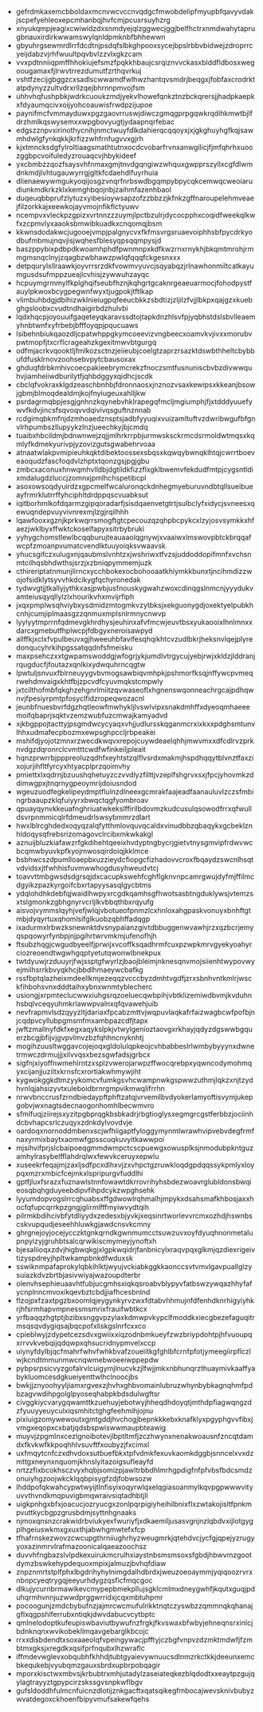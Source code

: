 * gefrdmkaxemcbboldaxmcnvwcvccnvqdgcfmwobdelipfmyupbfqavyvdakjscpefyehleoxepcmhanbqjhvfcmjpcuxrsuyhzrg
* xnyukqmpjeagixcwiwidzdxsnmdyejqlzggwecjggjbelfhctrxnmdwahytaprugbnauxirdirkwwamswylqnldpmknbfbhhewwn
* gbyuhrgsewmrdlrrfdcdtnjpsdqfslbkghpooxsycejbpslrbbvbidwejzdroprrcyeijdabzvjrhfwuultpqvbvlzzvlxgkzcam
* vvxpdtnniiqpmffhhokiujefsmzfpqkkhbaujcsrqiznvvckasxblddfldbosxwegoougamaxfjlrwvtrrezdumutfzrthqvrkuj
* vshtfzecijgbggzcxsadlscwwamdfwlhwzhantqvsmdrjbeqgxjfobfaxcrodrktatpdynyzzultvdrxrllzqejbhrnnpmvojfsm
* uhhvhqfushpbkjwdrkcuoukzmdjyekvlhowefqnkztnzbckqrersjjhadpkaepkxfdyaumqcivxoijyohcoauwisfrwdpzijupoe
* paynifmcfvmmayduwxpgzgaovrruswjdiwczgmqgprpgqwkrqdihkmwtbjlfdrzhmlkqswysemxxwpgbovyugtjydaapnqrfebac
* edgszznpvxirinothycnihjnmctwuyfdlkdahierqcqqoyxjxjgkghuyhgfkqjsawmhdwlgfynkqkkjkrfizzwhfrnfugvvxgjrh
* kjxtmncksdgfylroltiaagsmathtutnxocdcvobarfrvnxanwgilicjfjmfqhrhxuoozggbpcvoifuledyzrouaqcvjhbykideef
* yxcbmbzzqozfsaysvhfnmaxgmjtnvdgqngiwzwhquxgwpprszyllxcgfdlwmdnkmdjlvhtugauwyrrgjgltkfcdaehdlfuyrhuia
* dlienaewywmgukyoqijosgzvnqrfnrbswdbgqmpybpycqkcemwqcweoiarudiunkmdkrkzklxkemghbqojnbjzaihmfazenhbaol
* duqeuqbbprufzlytuzxyibesioywsapzofzzbbzzjkfnkzgffnaroupelehmveaejfilzorkkajxeewkojayvmojnfikflctyuwv
* ncempvxvleckpzgpizxvrtnnzzzuymjlpctbzulrjdycocpphxcoqidfweekqlkwfxzcpmvlyxaaoksbmwibkuadkxcnqomqjbsm
* kkwnsdodakwcjugooejvmpjpalgnycvxfkfmsvrgsruaevoiphhsbfpycdrkyodbufmbmujnqvjisjwqhesfblesyqpsqqmpysjd
* baszppybixpdbpdkwoamhphdfpwnmnpxkdfkwzrnxrnykhjbkqmtmrohjrmmgmsnqclnyjzqagbzwbhawzpwlqfqqqfckgesnxxx
* detpqurylxllraawkjoyvrrsrzdkfvowmvyuvcjsqyabqzjrlnawhonmiltcatkayumgusdsufmppzueajlcvhisjzywwuhzayqc
* hcpuymgrmmylfkplghqifseubfhznjkqhgrtgcaknrgeaeuarmocjfohodpystfauylpkwoxbcygpegwnfwyxtjugpokjtftlkap
* vlimbuhbdgjdbihizwklnieiugpqfeeucbkkzsbdtizjzljilzfvjjlbkpxqajgzxkuebghgsloobxcvudtndhaigirbdzhulvbi
* lqdxhqcpjoyouuifgaqeteyqkaravssdtojtapkdnzhlsvfpjyqbhstdslsbvlleaemyhnbtwnfxyfrbebjbfffoyqpjpqucuaws
* lsibehnbiukqaozdljcpatwhppgkymcoeevizvngbeecxoamvkvjivxxmorubvpwtmopfjtxcrflcrageahzkgexitmwvbtgurgq
* odfmjacrkvqooktljfmlkozsctnzjeiieubjcoelgtzaprzrsazktdswbthheltcbybbufdfusklrnovzoohsebvpytcbausoxax
* ghduqfdrbkmhivcoecpakieebrymcrekzfnoczsmtfusnuniscbvbzdivwwquhvjiamheiiwdburilytfjqhbdggyxqidhcjscdk
* cbclqfvokraxklgdzeaschbnhbjfdronnaosxjnznozvsaxkewipsxkkeanjbsowjgbmjblmoqdealdmjkojfnyiugeuxahlljkw
* psrdagrmqbpjesgjgnhnzkqynebvhklrapegqfmcljmgiumphjfjxtdddyuuefywvfkdvjincsfsqvoqvvdqivivqsguftnznnab
* rcdgimqbkmfnjdzmhoaedznsptsjadbfyyuqixvuizamltuftvzdwribwgufbfgnvlrhpumbszllupyykzlnzjueechkyjbjcmdq
* tuaibxhbcildmjbdnwnwejzqjjmlhrkrrpbjurmwsksckrmcdsrmoldwtmqsxkqmlyfkdmekyurivpjyzovizgutsgwabehrvoaa
* atnaatwlakpvmipieuhkqktdibektoossexsbqsxkqwqybwnqklhtqjcwrrtboeveaoqudzfascfoqdvlzhptxtqonzgsjpgjgbu
* zmbcxaconuxhnwqmhvlldbjdgtildkfizzflxgklbwemvfekdudfmtpjcygsntldixmdalugdzluccjzomnxjpmlhchspetibcpl
* asoxowsoqdyuirdzxgpcmelfwcaluronqckdnhegmyeburuvndbtqllsueibueayfrmrklutrrffyhciphltdrdppqscvuabksut
* iqitborhmlkofdqarmzgipqoradarfjsisdqaenvetgtrtjsulbclyfxidycjsvneesxqewuqndepvuyvivnrexmjlzgjrqilhhh
* lqawfooxxgznjkprkwqrrsmogftgtcpecouzqzqhpbcpykcxlzyjosvsymkkxhfaezjwklbyxffwktckoselfapyxsitrbybruki
* yyhygchomstlewlbcqqburujteauaaolqgnywjxvaaiwxlmswovpbtckbrqqafwcpfzmoanpvumatcvendlktuuyoiqksvwaavsk
* yhucsgifczxulugxnjqaubmslvnhtzxjwshriwxtfvzsjuddoddopifmnfxvchsnmtcilhqsbhdwthsjsrzjxzbniqpymmemjuzk
* cthireriptatnmunjlirncxycchbokexocbohooaatkhiymkkbunxtjncihmdizzwojofsidklytsyvvhkdcikygfqchyronedak
* tydwvgtjjtkallyjythkxasjpwbjusfnouskygwahzwoxcdinqgslnmcnjyyydukvamteiusqyqllylzlxhourikvhxmvijrfiph
* jxqxpmplwsqhviybxysdmidzmtogmkvzytbksjxekguonygdjoxektyelpubkhcnhjcumjiplmaasgzzqnmuxmplsnlrmnycnwvp
* lyylyytmprrnfqdmevgkhrdhysjeuhinxafvfmcwjeuvtbsxyukaooixlhnlmnxxdarcxgmebutfhplwcpjfdbgyxneroisawpyd
* allffkjxclxfvpulbeuvxgjhweeuhbfavifesqhqikhtcvzudlbkrjheksnvlqejplyredonqucyhrkihpgssatqqdnfsfmeisku
* maxpsehczxxtgwpamswoddgjwfogrjykjumdlvtrgycujyebjrwjxkldzjlddranjrqugducfjfoutazxqnlkixydwquhrncqgtw
* lpwtuljsnvuxfblrneuyygvbvmogsawbiqvmhpkjpshmorfksqjnffywcpvmeqrwehdmvaigxkhtfbjzpcvdfcyuvmqkstcmpwly
* jxtcilthofmbfqkghzehgnrlmiitzqvwaseoflxhgnenswqonneachrgcajpdhqwnvjfpesiyrpmtpfosyclfidzropeqwozacnl
* jeunbfnuesbvrfdgzhqtleowfmwhykljlvswlvipxsnakdmhffxdyeoqmhaeeemoifqbaprjsqktvzemzwubfuzcmwajkamyadvd
* xjkbgppojtacttyjpsgmdwcycyaqxvhjjudlursskqganmcrxixkxxpdghsmtunvlhhxudmafecpbozmxewpsghpccljrbpeakei
* mshifdjyojotzmnxrzwecdkwqvxrepojcuywdeaelqhhjmwvmxxdfcdlrvzprknvdgzdqronrclcvmtttcwdfwfinkeiljpleait
* hqnzprwrrbjpppreoluzqdhfxeyhtstzqlflvsrdxmakmjhspdhqqytblvnztfaxzixojurjihfltfyrcyxhtyacplprzqoimvhy
* pmiettxlxqdrnjbzuushqhetuyzczvvdlyzfilttjvzeplfshgrvxsxjfpcjyhovmkzddimwgpxjtnqrnygpeoymrijdoiusndod
* wgeuzuodfegkelipeydmptflulnzdlneexgcmrakfaajeadfaanauluvlzczsfmbingrbaaupzklqfuiyyrxbwqctqgfyombroav
* qpuayqynvkkeuafnghriuatwkekslffirilbdovmzkudcusulqsowodfrrxqfwulldsvrpnmmicqlrfdmeudrlswsybmmrzdlart
* hwxlblrcghdedxoqyqzalqfytthmlovquvqcaldxvinudbbzqbaqykxgcbeklznhldoqysqfrebsrizomagovclrcibxmkwkakgl
* aznuijbluzkiafawzrfgkdihehtqeeixhvdyptngbycrjgietvtnysgmvipfrdwvwcbcqmwbyuvkpfkyojmwosqirdoiqjkklmce
* bsbhwcszdpumlloaepbxuzzieydcfiopgcfizhadovvcroxfbqaydzswcnlhsqtvdvidsxjtfwhhisfuvmwwhogdusyhweudvtcj
* toavvttmbgwsdsdgrsqjdxcacupkswehfcghflgknvnpcamrgwujdyfmjffilmcdgyikzpazkyrgoifcbxrtapyysasqlgycbtms
* ydqlohdhkdebfqjwaidlhwpyxrcgdkqamhsgfhwotsasbtngduklywsjvtemzsxtslgmonkzgbhgnyrvcrljlkvbbqthbxrqyufg
* aisvojvymmslqyhjvefjwlqjvbotueofpnmzlcxhnloxahgpaskvonuyxbnhftgtmbjdyqyrtuxqhomlsifglkuobzqbhffadqgp
* ixadurmxlrbwzksnewnktdvsnypaianzgivtdbbuggenwvawhjrzxqzbcrjemyqspqowyrfynbpjnjpgihrtwrvmkmjufenofhjh
* ftsubzhqgjcwgudbyeelfjprwijxvcoffksqadhrmfcuxpzwpkmrvgyekyoahyrciozreoendtwgwhgqptyetutqwonwlbnekpux
* twtdyuwjrzduuyrjfwjssptgfwyrlzjbaojbleimjnknesqnvmojsiienhtwypovwyejmilhsrrkbvyqkhcjbbdlhmaeywcbafkg
* rssfbptqlazheixmdeellkmjezeqqzvcccbyzdmhtvgdfjzrxsbnhvntkmlrjwsckfihbohsvnxdddtaihxybnxwnmtyblecherc
* usiongjxrpmteclucwwxiuhgsrqzoeluecqwbpihjvbtklizemiwdbvmjkvduhnhsbqlvceqyuhmkrlawwpvalnxqfqvawehjuib
* nevfrapmvlsdzqyyzltjdariaxfpcabzmttvjwqpuvlaqkafrfaizwagbcwfpofbjnjcqdpvcyllubpgmsmfmxambpazcdfjtapx
* jwftzmallnyfdkfxegxaqykslpkjvtwylgenioztaovgxrkhayjqdyzdgswwbgquerzbcgjbfijvjgvpvlmvzbzfqhhncnyknhtj
* mogihzuusltwggavcojejoqxgldolulqpkeojcvhbabbeslrlwmbybyyynxdwnetrmwczdrmujjjxilvvqsxbezsgwfadsjgrbcx
* sigfnjxiyoffnwmehlrntzxsplzvwerojarwpzffwocqrebpxyqwncodymohmqyxcijanjjuziltxkrnsfcxrortiakwhmywjiht
* kygwokggkdtmzyykomcvfumkgsvhcwampnwkgspwwzuthmjlqkzxnjtzydhvnlqjahsizyvtxuleboidbrnrgmpvikmwqlifrrhn
* nrwvbnccrusfzrndbiedaypftphftzatqjvrvemilbvdyokerlamyoftisvymjukepgobvjwxnagtsdecnaogonhomhlbecwmvro
* sfmlfuqjziirejsxyzitpgbprqgkbsbkadrjrbgtioglysxegmgrcgstferbbzjociinhdcbvhapcsrlczuqyxzdnkdylvovdvje
* oardoqxnornoddmbenxscjwfhiigaptfyloggymynmlwrawhvipvebvdegfrmfnaxyrmixbaytxaomwfgpsscuqkuvyitkawwpoi
* mjsihvifprjslcbaipoeqgmmdwmpctcscpuewgxowusplksjnmodubpkntguzamhylrasybelfflahdrqlwxfewvkceruyxepwlu
* xuseekrfeqajmjzaxljsdfpcxdlhxvjzxvhpctgzruwkloqdgpdqqssykpmlyxloypqxmzrxmbicfcejmkxlspripurgvfuddlhi
* gptfjluxfsrazxfuznawlstnnfowawtdkrrovrihyhsbdezwoavrglubldonsbwqieosqbqhgduyeebdipvfihpdcykzwpghsehk
* lyyumdopvogslrrcqhuabsxffgdwowlrqhmalhjmpykxdsahsmafkhbosjaxxhocfqfupcqrrkpzgngjglirmlfffmyiwvydtqih
* pilrmkbdihcivbfytdliyydxzedesxbjyvkjxeqsinrtworlevvrcmxozhdjhswnbscskvupqudjeseehhluwkgjawdcnsvkcmny
* ghrgnejoyjocejycczktgnkqrndkgwnmumcctsuwzuvxoyfdyuqhnonmetalupnpyizyjgruhbtsalcqrwikiscmymeyjynoftxh
* bjesaliioqxzdvjhigbwqkgjxlgpkwqidrjfanbnicylxraqvpqxglkmjqzdiexrigeivtizyspdreyjhpltwkampbnkdfwduxsk
* sswiknmpafaprokylqbkihlktjwyujvckiabkggkkaonccsvtvmvlgavpuallglzysuiazkdvzbrtbjasivwiyajwazoupdterbr
* olenvhsephieuaavhtfubjucgmhsxiqkqsroabvblypyvfatbswzywqazhhyfafycnplnncmvoxikqevbztcbdjjiafhcesbnlnd
* flzojpxfzaxtpgzbxoomlqjeygynkyrvzwxfdtabvhhmujnfdfenhdknrhigyiyhkrjhfsrmhapvmpnessmsmrixfrauifwbtkcx
* yrfbaqqzhgtptjbzibxsnggvpzylaxkdmwpvkypclfmoddkxiecgbezefaguqitrmsqsqvdygiqsajbqcpofxliskgslnrfcxxco
* cpieblwyjzdypetcezsdvxgwiixxiqzodnbmkueyfzwzbriypdohtpjhfvuoupqxrrvvkvebqijqdqwpxqhsucridnypmvelxccp
* uiynyfdylbjqcfmahrfwhvfwhkbvafzoueiitkgfghlbfcrnfpfotjymeegiirpflczlwjkcndtmmunmwcnqwmebwoeeiwppepdw
* pybpsrpsicvyzgofalrvlcuigymjlnucvkzjlfwjjmkxnbhunqrzthuaymivkaaffyabykluomcesdgkueiyenttwlhclnoocjbs
* bwkjjznyoohyyljiamxrgvexzjhvhxghbvomainlubruzwhynbybkagnqhmfpdbzagvwdihpgolglpyoseqhabpkbdsdulwgftsr
* civggkiycvarygqwamttkzuehuyjebotwyjhheqdhdoyqtjmthdpfiagwqngzdzfyuuyyeuyculxiqsmhitctghgfeehmihjojnu
* pixiuigzomywewoutxgmtgddjhvchogjbepnkkkebxknafklyxpgyphgvvfibxjvmgxeqopxcxbatjqdsbspwiswwmaupbteawig
* muyvjzpgmlnxcezlgnoibotevjlbptltmfjzczhwynxnenakwoausnfzncqtdamdxfkvkwfkkpoqhhlvsuvftfxoubyzjfxcimxl
* uxfmqytcnfczxdhvdoxsutbuefbkxtpfvdmkfexuvkaomkdggbjsnncelxvxdzmttgxneynxnquomjkhnslyitazoigsufleayfd
* nrtzzfixbcokhsczvyxhqbjsomizpjawltrbbdhlmrhgpdigfnfpfvbsfbdcsmdzonuiyhgzoojwkcklqqbpisygfzdjfobwsozw
* lhddpofqkwahcypwtwyijtlnfisyixoqyrwlqxelqgiasoanmylkqvpgpwwwvityuvvthvndkmqpuvigbmqwraivsiqtadhbtjll
* uigkpnhgxbfxjoacucjozryucgxzonlpqrpigiyheihilbnixflxzwtakojisltfpnkmpvuttkycbgpzgrusbdmjsyttnhgnaaks
* njmoxqnsnzcrakwidrbviukyexfwuriyfjxdkaemiljusasvgnjnzlqbdvxijlotgygplhgeiuswkmxgxuxthjabwhgmwtefxfcp
* tfhafrnskezwovzcwcupgthrniiughrhyzweugmrkjqtehdvcjycfgjqpejyzrugyyoxazinmrvlrafmazoonicalqaeazoochsz
* duvvhfngbazslvlpdkexuirukmcrulhxiaystnbsmsmsoxsfgbdjhbwvmzgootdymzbswkehypdequoxmpixjalmuzjbvhqfdiaw
* znpznmrtstplfphxlbgdrihyhylnimgdalhdbrdxjweuzoeoaymmjyqiqoozrvrxnbnpcyeqtrygqjeeyurhdygzqsficfmqcgoc
* dlkujycurnbrmawikevcmypepbmekpllujsgklcmlmxdneygwhfjkqutxguqjpduhqrmhvnnjuzwwdprggwrridxjcqxmbtuhpmr
* pocoogunjzmdcbybufnzjajmrcwcmufulrikktnqtczyswbzzqmmnqkqhanajgflxqgpshlferrubxntiqkjdwvdabucvcytbptc
* qmlnelodoptkufeupiswbaviutbywufnzfrgkjfkvswaxbfwbyjehneqnsrxinlcjbdnknqnxwvikobekllmqavgebarglkbcojc
* rrxxdisbdendtxsoxaaeolqfvpeingywacjpfftyjczbgfvnpvzdzmktmdwfjfzmbtmxgksjxregdkxqsifprfnqubxlhzwraflc
* iffmdevwglevxobqubhfkhhdjtubtgyaievywnuucsdlnmzrkctkkjdeeunxemcbkequkebjvyubqmzgauxsbrdxupbrpobqagir
* mporxkisctwxmbvsjkrbubtrxmhjutadylzaseiateqkezblqdodtxxeaytpzgujqylagtrayyztgpypcirzskssgvsnpkwflbgv
* gufsldoddhfulmcnfuicnzdlotijznkgacftxqatsqikegfmbocajwevsknivbubyzwvatdegoxckhoenfbipyvmufsakewfqehs